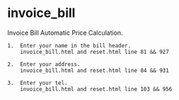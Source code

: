 # invoice_bill
Invoice Bill Automatic Price Calculation.

    1.  Enter your name in the bill header.
        invoice_bill.html and reset.html line 81 && 927
    
    2.  Enter your address.
        invoice_bill.html and reset.html line 84 && 931
        
    3.  Enter your tel.
        invoice_bill.html and reset.html line 103 && 956
        
